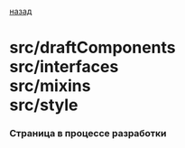 [назад](../developer_documentation.md)

# src/draftComponents <br> src/interfaces <br> src/mixins <br> src/style 


### Страница в процессе разработки